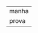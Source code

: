 <html>
  <b>
    <p>
      <table aling="center">
        <tr> 
        <td> manha
            </td></tr>
       <tr></tr> <td> prova </td>
    </p>
  </b>
</html>
